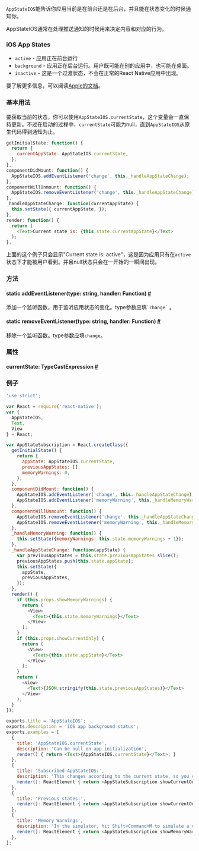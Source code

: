 `AppStateIOS`能告诉你应用当前是在前台还是在后台，并且能在状态变化的时候通知你。

AppStateIOS通常在处理推送通知的时候用来决定内容和对应的行为。

### iOS App States

* `active` - 应用正在前台运行
* `background` - 应用正在后台运行。用户既可能在别的应用中，也可能在桌面。
* `inactive` - 这是一个过渡状态，不会在正常的React Native应用中出现。

要了解更多信息，可以阅读[Apple的文档](https://developer.apple.com/library/ios/documentation/iPhone/Conceptual/iPhoneOSProgrammingGuide/TheAppLifeCycle/TheAppLifeCycle.html)。

### 基本用法

要获取当前的状态，你可以使用`AppStateIOS.currentState`，这个变量会一直保持更新。不过在启动的过程中，`currentState`可能为null，直到`AppStateIOS`从原生代码得到通知为止。

```javascript
getInitialState: function() {
  return {
    currentAppState: AppStateIOS.currentState,
  };
},
componentDidMount: function() {
  AppStateIOS.addEventListener('change', this._handleAppStateChange);
},
componentWillUnmount: function() {
  AppStateIOS.removeEventListener('change', this._handleAppStateChange);
},
_handleAppStateChange: function(currentAppState) {
  this.setState({ currentAppState, });
},
render: function() {
  return (
    <Text>Current state is: {this.state.currentAppState}</Text>
  );
},
```

上面的这个例子只会显示"Current state is: active"，这是因为应用只有在`active`状态下才能被用户看到。并且null状态只会在一开始的一瞬间出现。

### 方法

<div class="props">
	<div class="prop">
		<h4 class="propTitle"><a class="anchor" name="addeventlistener"></a><span class="propType">static </span>addEventListener<span class="propType">(type: string, handler: Function)</span> <a class="hash-link" href="#addeventlistener">#</a></h4>
		<div>
			<p>添加一个监听函数，用于监听应用状态的变化。type参数应填<code>`change`</code> 。</p>
		</div>
	</div>
	<div class="prop">
		<h4 class="propTitle"><a class="anchor" name="removeeventlistener"></a><span class="propType">static </span>removeEventListener<span class="propType">(type: string, handler: Function)</span> <a class="hash-link" href="#removeeventlistener">#</a></h4>
		<div>
			<p>移除一个监听函数。type参数应填<code>change</code>。</p>
		</div>
	</div>
</div>

### 属性

<div class="props">
	<div class="prop">
		<h4 class="propTitle"><a class="anchor" name="currentstate"></a>currentState<span class="propType">: TypeCastExpression</span> <a class="hash-link" href="#currentstate">#</a></h4>
	</div>
</div>

### 例子

```javascript
'use strict';

var React = require('react-native');
var {
  AppStateIOS,
  Text,
  View
} = React;

var AppStateSubscription = React.createClass({
  getInitialState() {
    return {
      appState: AppStateIOS.currentState,
      previousAppStates: [],
      memoryWarnings: 0,
    };
  },
  componentDidMount: function() {
    AppStateIOS.addEventListener('change', this._handleAppStateChange);
    AppStateIOS.addEventListener('memoryWarning', this._handleMemoryWarning);
  },
  componentWillUnmount: function() {
    AppStateIOS.removeEventListener('change', this._handleAppStateChange);
    AppStateIOS.removeEventListener('memoryWarning', this._handleMemoryWarning);
  },
  _handleMemoryWarning: function() {
    this.setState({memoryWarnings: this.state.memoryWarnings + 1});
  },
  _handleAppStateChange: function(appState) {
    var previousAppStates = this.state.previousAppStates.slice();
    previousAppStates.push(this.state.appState);
    this.setState({
      appState,
      previousAppStates,
    });
  },
  render() {
    if (this.props.showMemoryWarnings) {
      return (
        <View>
          <Text>{this.state.memoryWarnings}</Text>
        </View>
      );
    }
    if (this.props.showCurrentOnly) {
      return (
        <View>
          <Text>{this.state.appState}</Text>
        </View>
      );
    }
    return (
      <View>
        <Text>{JSON.stringify(this.state.previousAppStates)}</Text>
      </View>
    );
  }
});

exports.title = 'AppStateIOS';
exports.description = 'iOS app background status';
exports.examples = [
  {
    title: 'AppStateIOS.currentState',
    description: 'Can be null on app initialization',
    render() { return <Text>{AppStateIOS.currentState}</Text>; }
  },
  {
    title: 'Subscribed AppStateIOS:',
    description: 'This changes according to the current state, so you can only ever see it rendered as "active"',
    render(): ReactElement { return <AppStateSubscription showCurrentOnly={true} />; }
  },
  {
    title: 'Previous states:',
    render(): ReactElement { return <AppStateSubscription showCurrentOnly={false} />; }
  },
  {
    title: 'Memory Warnings',
    description: 'In the simulator, hit Shift+Command+M to simulate a memory warning.',
    render(): ReactElement { return <AppStateSubscription showMemoryWarnings={true} />; }
  },
];
```